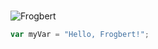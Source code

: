 # 
![Frogbert](https://github.com/user-attachments/assets/2ef59e9e-1e1f-4f16-81e7-6f4bf55ec010) 

``` javascript
var myVar = "Hello, Frogbert!";
```
